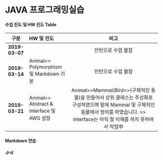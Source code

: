 JAVA 프로그래밍실습
============

#### 수업 진도 및 HW 진도 Table
|**구분**|**HW 및 진도**|**비고**|
|:----------:|:------------|:------------:|
|**2019-03-07**|    |인턴으로 수업 불참|
|**2019-03-14**|Animal>> Polymorphism 및 Markdown 기본|인턴으로 수업 불참|
|**2019-03-21**|Animal>> Abstract & Interface 및 AWS 설정|Animal>>Mammal/Bird>>(구체적인 동물)을 만들어서 상위 클래스는 추상화로 구성하였으며 밑에 Mammal 및 구체적인 동물에서 정의를 하였습니다. >> Interface는 아직 잘 이해를 하지 못하여서 작업中|

#### Markdown 연습
##### 수식

